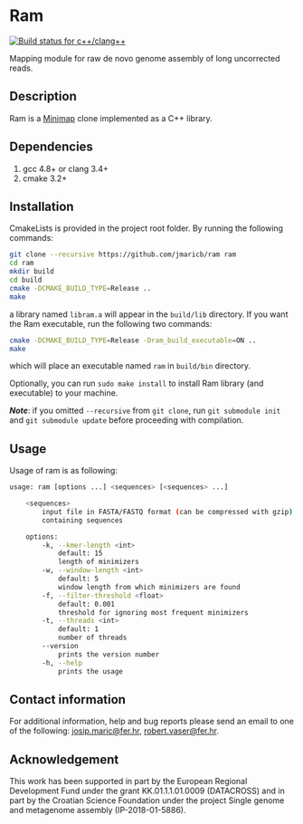 # Ram

[![Build status for c++/clang++](https://travis-ci.org/lbcb-sci/ram.svg?branch=master)](https://travis-ci.org/lbcb-sci/ram)

Mapping module for raw de novo genome assembly of long uncorrected reads.

## Description

Ram is a [Minimap](https://github.com/lh3/minimap) clone implemented as a C++ library.

## Dependencies

1. gcc 4.8+ or clang 3.4+
2. cmake 3.2+

## Installation

CmakeLists is provided in the project root folder. By running the following commands:

```bash
git clone --recursive https://github.com/jmaricb/ram ram
cd ram
mkdir build
cd build
cmake -DCMAKE_BUILD_TYPE=Release ..
make
```
a library named `libram.a` will appear in the `build/lib` directory. If you want the Ram executable, run the following two commands:

```bash
cmake -DCMAKE_BUILD_TYPE=Release -Dram_build_executable=ON ..
make
```
which will place an executable named `ram` in `build/bin` directory.

Optionally, you can run `sudo make install` to install Ram library (and executable) to your machine.

***Note***: if you omitted `--recursive` from `git clone`, run `git submodule init` and `git submodule update` before proceeding with compilation.

## Usage

Usage of ram is as following:

```bash
usage: ram [options ...] <sequences> [<sequences> ...]

    <sequences>
        input file in FASTA/FASTQ format (can be compressed with gzip)
        containing sequences

    options:
        -k, --kmer-length <int>
            default: 15
            length of minimizers
        -w, --window-length <int>
            default: 5
            window length from which minimizers are found
        -f, --filter-threshold <float>
            default: 0.001
            threshold for ignoring most frequent minimizers
        -t, --threads <int>
            default: 1
            number of threads
        --version
            prints the version number
        -h, --help
            prints the usage
```

## Contact information

For additional information, help and bug reports please send an email to one of the following: josip.maric@fer.hr, robert.vaser@fer.hr.

## Acknowledgement

This work has been supported in part by the European Regional Development Fund under the grant KK.01.1.1.01.0009 (DATACROSS) and in part by the Croatian Science Foundation under the project Single genome and metagenome assembly (IP-2018-01-5886).
